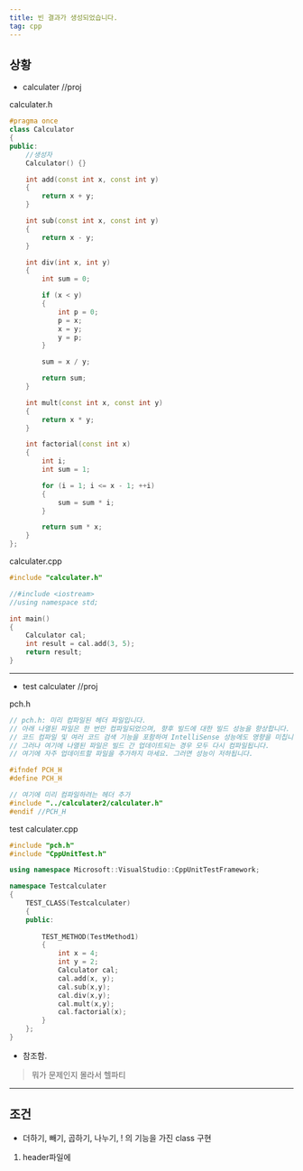 ```yaml
---
title: 빈 결과가 생성되었습니다.
tag: cpp
---
```








## 상황

+ calculater //proj

calculater.h

```cpp
#pragma once
class Calculator
{
public:
	//생성자
	Calculator() {}

	int add(const int x, const int y)
	{
		return x + y;
	}

	int sub(const int x, const int y)
	{
		return x - y;
	}

	int div(int x, int y)
	{
		int sum = 0;

		if (x < y)
		{
			int p = 0;
			p = x;
			x = y;
			y = p;
		}

		sum = x / y;

		return sum;
	}

	int mult(const int x, const int y)
	{
		return x * y;
	}

	int factorial(const int x)
	{
		int i;
		int sum = 1;

		for (i = 1; i <= x - 1; ++i)
		{
			sum = sum * i;
		}

		return sum * x;
	}
};
```

calculater.cpp

```cpp
#include "calculater.h"

//#include <iostream>
//using namespace std;

int main()
{
	Calculator cal;
	int result = cal.add(3, 5);
	return result;
}
```

---

+ test calculater //proj

pch.h

```cpp
// pch.h: 미리 컴파일된 헤더 파일입니다.
// 아래 나열된 파일은 한 번만 컴파일되었으며, 향후 빌드에 대한 빌드 성능을 향상합니다.
// 코드 컴파일 및 여러 코드 검색 기능을 포함하여 IntelliSense 성능에도 영향을 미칩니다.
// 그러나 여기에 나열된 파일은 빌드 간 업데이트되는 경우 모두 다시 컴파일됩니다.
// 여기에 자주 업데이트할 파일을 추가하지 마세요. 그러면 성능이 저하됩니다.

#ifndef PCH_H
#define PCH_H

// 여기에 미리 컴파일하려는 헤더 추가
#include "../calculater2/calculater.h"
#endif //PCH_H

```



test calculater.cpp

```cpp
#include "pch.h"
#include "CppUnitTest.h"

using namespace Microsoft::VisualStudio::CppUnitTestFramework;

namespace Testcalculater
{
	TEST_CLASS(Testcalculater)
	{
	public:
		
		TEST_METHOD(TestMethod1)
		{
			int x = 4;
			int y = 2;
			Calculator cal;
			cal.add(x, y);
			cal.sub(x,y);
			cal.div(x,y);
			cal.mult(x,y);
			cal.factorial(x);
		}
	};
}

```

+ 참조함.

> 뭐가 문제인지 몰라서 헬파티

---

## 조건

+ 더하기, 빼기, 곱하기, 나누기, ! 의 기능을 가진 class 구현

1. header파일에 